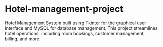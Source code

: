 # Hotel-management-project
Hotel Management System built using Tkinter for the graphical user interface and MySQL for database management. This project streamlines hotel operations, including room bookings, customer management, billing, and more.
